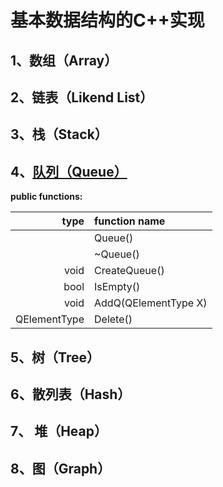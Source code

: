 # 基本数据结构的C++实现

## 1、数组（Array）

## 2、链表（Likend List）

## 3、栈（Stack）

## 4、[队列（Queue）](./docs/Queue.md)

**public functions:**

| type         | function name        |
| ------------:|:-------------------- |
|              | Queue()              |
|              | ~Queue()             |
| void         | CreateQueue()        |
| bool         | IsEmpty()            |
| void         | AddQ(QElementType X) |
| QElementType | Delete()             |

## 5、树（Tree）

## 6、散列表（Hash）

## 7、 堆（Heap）

## 8、图（Graph）
